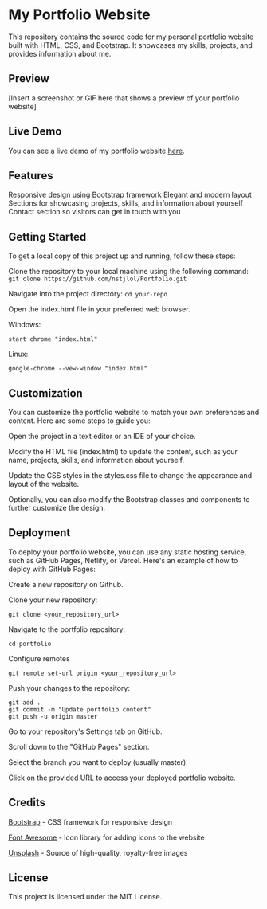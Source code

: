 # My Portfolio Website
This repository contains the source code for my personal portfolio website built with HTML, CSS, and Bootstrap. It showcases my skills, projects, and provides information about me.

## Preview
[Insert a screenshot or GIF here that shows a preview of your portfolio website]

## Live Demo
You can see a live demo of my portfolio website [here](https://www.nicholasstjacques.ca).

## Features
Responsive design using Bootstrap framework
Elegant and modern layout
Sections for showcasing projects, skills, and information about yourself
Contact section so visitors can get in touch with you

## Getting Started
To get a local copy of this project up and running, follow these steps:

Clone the repository to your local machine using the following command:
`git clone https://github.com/nstjlol/Portfolio.git`

Navigate into the project directory:
`cd your-repo`

Open the index.html file in your preferred web browser.

Windows:

`start chrome "index.html"`

Linux:

`google-chrome --vew-window "index.html"`

## Customization
You can customize the portfolio website to match your own preferences and content. Here are some steps to guide you:

Open the project in a text editor or an IDE of your choice.

Modify the HTML file (index.html) to update the content, such as your name, projects, skills, and information about yourself.

Update the CSS styles in the styles.css file to change the appearance and layout of the website.

Optionally, you can also modify the Bootstrap classes and components to further customize the design.

## Deployment
To deploy your portfolio website, you can use any static hosting service, such as GitHub Pages, Netlify, or Vercel. Here's an example of how to deploy with GitHub Pages:

Create a new repository on Github.

Clone your new repository:

`git clone <your_repository_url>`

Navigate to the portfolio repository:

`cd portfolio`

Configure remotes

`git remote set-url origin <your_repository_url>`

Push your changes to the repository:
```
git add .
git commit -m "Update portfolio content"
git push -u origin master
```

Go to your repository's Settings tab on GitHub.

Scroll down to the "GitHub Pages" section.

Select the branch you want to deploy (usually master).

Click on the provided URL to access your deployed portfolio website.

## Credits
[Bootstrap](https://getbootstrap.com) - CSS framework for responsive design

[Font Awesome](https://fontawesome.com) - Icon library for adding icons to the website

[Unsplash](https://unsplash.com) - Source of high-quality, royalty-free images

## License
This project is licensed under the MIT License.

